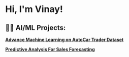 <h1>Hi, I'm Vinay!

<h2>👨‍💻 AI/ML Projects:</h2>

[<b>Advance Machine Learning on AutoCar Trader Dataset</b>](https://github.com/VinayMandora/Advance-machine-Learning-On-AutoCar-Tarder-Data-set.
)

[<b>Predictive Analysis For Sales Forecasting</b>](https://github.com/VinayMandora/Predictive-Analysis-for-sales-forecasting) 

  

